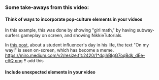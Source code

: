 ### Some take-aways from this video:
#### Think of ways to incorporate pop-culture elements in your videos
In this example, this was done by showing "girl math," by having subway-surfers gameplay on screen, and showing NikkieTutorials.

In [this post](https://vm.tiktok.com/ZIJnTx2EJ/), about a student influencer's day in his life, the text "On my way!" is seen on-screen, which has become a meme.
https://miro.medium.com/v2/resize:fit:2420/1*dqihBIgG7oqBdk_dEe-eAQ.png !! add this

#### Include unexpected elements in your video